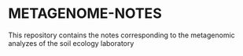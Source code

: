 # METAGENOME-NOTES
This repository contains the notes corresponding to the metagenomic analyzes of the soil ecology laboratory
